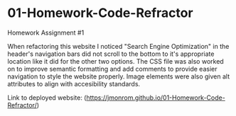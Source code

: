 # 01-Homework-Code-Refractor
Homework Assignment #1

When refactoring this website I noticed "Search Engine Optimization" in the header's navigation bars did not scroll to the bottom to it's appropriate location like it did for the other two options. The CSS file was also worked on to improve semantic formatting and add comments to provide easier navigation to style the website properly. Image elements were also given alt attributes to align with accesibility standards.

Link to deployed website: (https://jmonrom.github.io/01-Homework-Code-Refractor/)